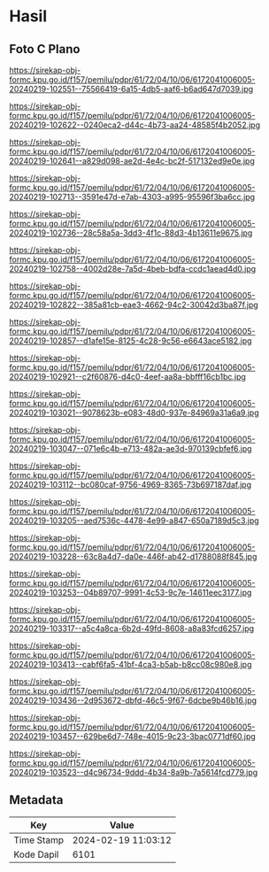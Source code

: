 # Hasil

## Foto C Plano

https://sirekap-obj-formc.kpu.go.id/f157/pemilu/pdpr/61/72/04/10/06/6172041006005-20240219-102551--75566419-6a15-4db5-aaf6-b6ad647d7039.jpg

https://sirekap-obj-formc.kpu.go.id/f157/pemilu/pdpr/61/72/04/10/06/6172041006005-20240219-102622--0240eca2-d44c-4b73-aa24-48585f4b2052.jpg

https://sirekap-obj-formc.kpu.go.id/f157/pemilu/pdpr/61/72/04/10/06/6172041006005-20240219-102641--a829d098-ae2d-4e4c-bc2f-517132ed9e0e.jpg

https://sirekap-obj-formc.kpu.go.id/f157/pemilu/pdpr/61/72/04/10/06/6172041006005-20240219-102713--3591e47d-e7ab-4303-a995-95596f3ba6cc.jpg

https://sirekap-obj-formc.kpu.go.id/f157/pemilu/pdpr/61/72/04/10/06/6172041006005-20240219-102736--28c58a5a-3dd3-4f1c-88d3-4b13611e9675.jpg

https://sirekap-obj-formc.kpu.go.id/f157/pemilu/pdpr/61/72/04/10/06/6172041006005-20240219-102758--4002d28e-7a5d-4beb-bdfa-ccdc1aead4d0.jpg

https://sirekap-obj-formc.kpu.go.id/f157/pemilu/pdpr/61/72/04/10/06/6172041006005-20240219-102822--385a81cb-eae3-4662-94c2-30042d3ba87f.jpg

https://sirekap-obj-formc.kpu.go.id/f157/pemilu/pdpr/61/72/04/10/06/6172041006005-20240219-102857--d1afe15e-8125-4c28-9c56-e6643ace5182.jpg

https://sirekap-obj-formc.kpu.go.id/f157/pemilu/pdpr/61/72/04/10/06/6172041006005-20240219-102921--c2f60876-d4c0-4eef-aa8a-bbfff16cb1bc.jpg

https://sirekap-obj-formc.kpu.go.id/f157/pemilu/pdpr/61/72/04/10/06/6172041006005-20240219-103021--9078623b-e083-48d0-937e-84969a31a6a9.jpg

https://sirekap-obj-formc.kpu.go.id/f157/pemilu/pdpr/61/72/04/10/06/6172041006005-20240219-103047--071e6c4b-e713-482a-ae3d-970139cbfef6.jpg

https://sirekap-obj-formc.kpu.go.id/f157/pemilu/pdpr/61/72/04/10/06/6172041006005-20240219-103112--bc080caf-9756-4969-8365-73b697187daf.jpg

https://sirekap-obj-formc.kpu.go.id/f157/pemilu/pdpr/61/72/04/10/06/6172041006005-20240219-103205--aed7536c-4478-4e99-a847-650a7189d5c3.jpg

https://sirekap-obj-formc.kpu.go.id/f157/pemilu/pdpr/61/72/04/10/06/6172041006005-20240219-103228--63c8a4d7-da0e-446f-ab42-d1788088f845.jpg

https://sirekap-obj-formc.kpu.go.id/f157/pemilu/pdpr/61/72/04/10/06/6172041006005-20240219-103253--04b89707-9991-4c53-9c7e-14611eec3177.jpg

https://sirekap-obj-formc.kpu.go.id/f157/pemilu/pdpr/61/72/04/10/06/6172041006005-20240219-103317--a5c4a8ca-6b2d-49fd-8608-a8a83fcd6257.jpg

https://sirekap-obj-formc.kpu.go.id/f157/pemilu/pdpr/61/72/04/10/06/6172041006005-20240219-103413--cabf6fa5-41bf-4ca3-b5ab-b8cc08c980e8.jpg

https://sirekap-obj-formc.kpu.go.id/f157/pemilu/pdpr/61/72/04/10/06/6172041006005-20240219-103436--2d953672-dbfd-46c5-9f67-6dcbe9b46b16.jpg

https://sirekap-obj-formc.kpu.go.id/f157/pemilu/pdpr/61/72/04/10/06/6172041006005-20240219-103457--629be6d7-748e-4015-9c23-3bac0771df60.jpg

https://sirekap-obj-formc.kpu.go.id/f157/pemilu/pdpr/61/72/04/10/06/6172041006005-20240219-103523--d4c96734-9ddd-4b34-8a9b-7a5614fcd779.jpg


## Metadata

| Key        | Value               |
| ---------- | ------------------- |
| Time Stamp | 2024-02-19 11:03:12 |
| Kode Dapil | 6101                |



